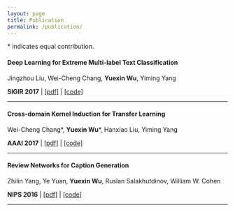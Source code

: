 ```yaml
---
layout: page
title: Publication
permalink: /publication/
---
```

\* indicates equal contribution.

#### **Deep Learning for Extreme Multi-label Text Classification**

Jingzhou Liu, Wei-Cheng Chang, **Yuexin Wu**, Yiming Yang

**SIGIR 2017** \| [[pdf]](http://dl.acm.org/citation.cfm?id=3080834) \| [[code]](https://drive.google.com/open?id=1Si5G_94tdcln1_KnE3VjJtolHwuBvvYv)

---
<p></p>

#### **Cross-domain Kernel Induction for Transfer Learning**

Wei-Cheng Chang\*, **Yuexin Wu**\*, Hanxiao Liu, Yiming Yang

**AAAI 2017** \| [[pdf]](https://pdfs.semanticscholar.org/415f/c91afe2a728b5ea15af05916ca332916bfa2.pdf) \| [[code]](https://github.com/OctoberChang/KerTL)

---
<p></p>

#### **Review Networks for Caption Generation**

Zhilin Yang, Ye Yuan, **Yuexin Wu**, Ruslan Salakhutdinov, William W. Cohen

**NIPS 2016** \| [[pdf]](https://arxiv.org/abs/1605.07912) \| [[code]](https://github.com/kimiyoung/review_net)

---